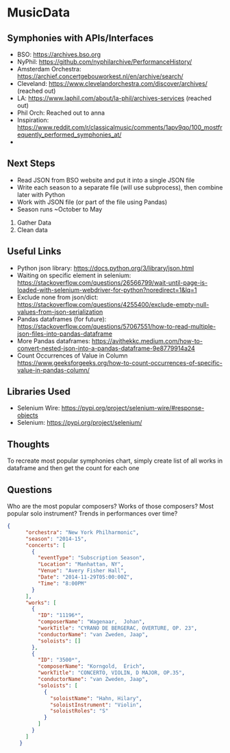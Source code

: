 # MusicData

## Symphonies with APIs/Interfaces
- BSO: https://archives.bso.org
- NyPhil: https://github.com/nyphilarchive/PerformanceHistory/
- Amsterdam Orchestra: https://archief.concertgebouworkest.nl/en/archive/search/
- Cleveland: https://www.clevelandorchestra.com/discover/archives/ (reached out)
- LA: https://www.laphil.com/about/la-phil/archives-services (reached out)
- Phil Orch: Reached out to anna
- Inspiration: https://www.reddit.com/r/classicalmusic/comments/1apv9qo/100_mostfrequently_performed_symphonies_at/
- 
## Next Steps
- Read JSON from BSO website and put it into a single JSON file
- Write each season to a separate file (will use subprocess), then combine later with Python
- Work with JSON file (or part of the file using Pandas)
- Season runs ~October to May

1. Gather Data
2. Clean data

## Useful Links
- Python json library: https://docs.python.org/3/library/json.html
- Waiting on specific element in selenium: https://stackoverflow.com/questions/26566799/wait-until-page-is-loaded-with-selenium-webdriver-for-python?noredirect=1&lq=1
- Exclude none from json/dict: https://stackoverflow.com/questions/4255400/exclude-empty-null-values-from-json-serialization
- Pandas dataframes (for future): https://stackoverflow.com/questions/57067551/how-to-read-multiple-json-files-into-pandas-dataframe
- More Pandas dataframes: https://avithekkc.medium.com/how-to-convert-nested-json-into-a-pandas-dataframe-9e8779914a24
- Count Occurrences of Value in Column https://www.geeksforgeeks.org/how-to-count-occurrences-of-specific-value-in-pandas-column/

## Libraries Used
- Selenium Wire: https://pypi.org/project/selenium-wire/#response-objects
- Selenium: https://pypi.org/project/selenium/

## Thoughts

To recreate most popular symphonies chart, simply create list of all works in dataframe and then get the count for each one

## Questions
Who are the most popular composers? Works of those composers?
Most popular solo instrument?
Trends in performances over time?

```json
{
      "orchestra": "New York Philharmonic",
      "season": "2014-15",
      "concerts": [
        {
          "eventType": "Subscription Season",
          "Location": "Manhattan, NY",
          "Venue": "Avery Fisher Hall",
          "Date": "2014-11-29T05:00:00Z",
          "Time": "8:00PM"
        }
      ],
      "works": [
        {
          "ID": "11196*",
          "composerName": "Wagenaar,  Johan",
          "workTitle": "CYRANO DE BERGERAC, OVERTURE, OP. 23",
          "conductorName": "van Zweden, Jaap",
          "soloists": []
        },
        {
          "ID": "3500*",
          "composerName": "Korngold,  Erich",
          "workTitle": "CONCERTO, VIOLIN, D MAJOR, OP.35",
          "conductorName": "van Zweden, Jaap",
          "soloists": [
            {
              "soloistName": "Hahn, Hilary",
              "soloistInstrument": "Violin",
              "soloistRoles": "S"
            }
          ]
        }
      ]
    }
```